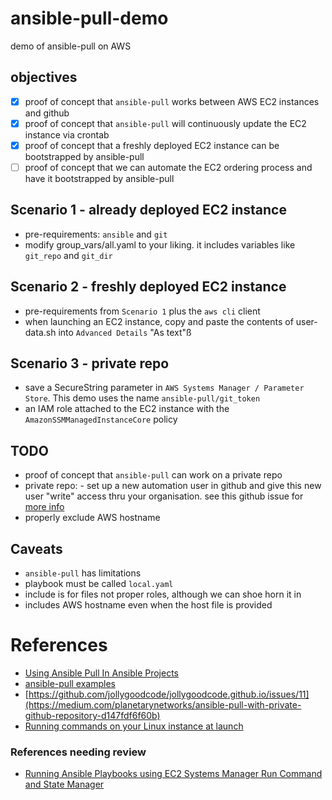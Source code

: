 # ansible-pull-demo
demo of ansible-pull on AWS

## objectives
- [x] proof of concept that `ansible-pull` works between AWS EC2 instances and github
- [x] proof of concept that `ansible-pull` will continuously update the EC2 instance via crontab
- [x] proof of concept that a freshly deployed EC2 instance can be bootstrapped by ansible-pull
- [ ] proof of concept that we can automate the EC2 ordering process and have it bootstrapped by ansible-pull

## Scenario 1 - already deployed EC2 instance
- pre-requirements: `ansible` and `git`
- modify group_vars/all.yaml to your liking. it includes variables like `git_repo` and `git_dir`

## Scenario 2 - freshly deployed EC2 instance
- pre-requirements from `Scenario 1` plus the `aws cli` client
- when launching an EC2 instance, copy and paste the contents of user-data.sh into `Advanced Details` "As text"ß

## Scenario 3 - private repo
- save a SecureString parameter in `AWS Systems Manager / Parameter Store`. This demo uses the name `ansible-pull/git_token`
- an IAM role attached to the EC2 instance with the `AmazonSSMManagedInstanceCore` policy

## TODO
- proof of concept that `ansible-pull` can work on a private repo
- private repo: - set up a new automation user in github and give this new user "write" access thru your organisation. see this github issue for [more info](https://github.com/jollygoodcode/jollygoodcode.github.io/issues/11)
- properly exclude AWS hostname

## Caveats
- `ansible-pull` has limitations
- playbook must be called `local.yaml`
- include is for files not proper roles, although we can shoe horn it in
- includes AWS hostname even when the host file is provided

# References
- [Using Ansible Pull In Ansible Projects](https://medium.com/splunkuserdeveloperadministrator/using-ansible-pull-in-ansible-projects-ac04466643e8)
- [ansible-pull examples](ttps://github.com/ansible/ansible-examples/blob/master/language_features/ansible_pull.yml)
- [https://github.com/jollygoodcode/jollygoodcode.github.io/issues/11](https://medium.com/planetarynetworks/ansible-pull-with-private-github-repository-d147fdf6f60b)
- [Running commands on your Linux instance at launch](https://docs.aws.amazon.com/AWSEC2/latest/UserGuide/user-data.html)

### References needing review
- [Running Ansible Playbooks using EC2 Systems Manager Run Command and State Manager](https://aws.amazon.com/blogs/mt/running-ansible-playbooks-using-ec2-systems-manager-run-command-and-state-manager/)
